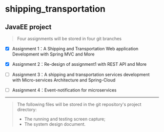 # shipping_transportation

## JavaEE project

> Four assignments will be stored in four git branches

* [x] Assignment 1：A Shipping and Transportation Web application Development with Spring MVC and More

* [x] Assignment 2：Re-design of assignment1 with REST API and More

* [ ] Assignment 3：A shipping and transportation services development with Micro-services Architecture and Spring-Cloud

* [ ] Assignment 4：Event-notification for microservices

---

> The following files will be stored in the git repository's project directory:
> * The running and testing screen capture;
> * The system design document.
